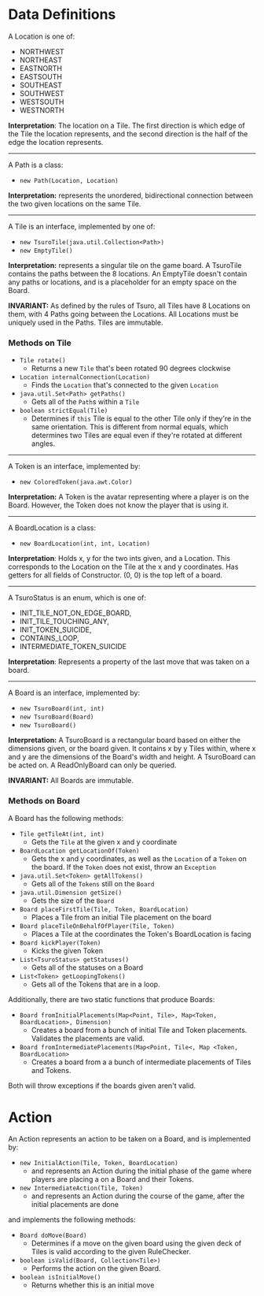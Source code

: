# Data Definitions

A Location is one of:
 - NORTHWEST
 - NORTHEAST
 - EASTNORTH
 - EASTSOUTH
 - SOUTHEAST
 - SOUTHWEST
 - WESTSOUTH
 - WESTNORTH

**Interpretation**: The location on a Tile. The first direction is which edge of the Tile the location represents, and the second direction is the half of the edge the location represents.

---

A Path is a class:
  - `new Path(Location, Location)`

**Interpretation:** represents the unordered, bidirectional connection between the two given locations on the same Tile.

---

A Tile is an interface, implemented by one of:
  - `new TsuroTile(java.util.Collection<Path>)`
  - `new EmptyTile()`

**Interpretation:** represents a singular tile on the game board. A TsuroTile contains the paths between the 8 locations. An EmptyTile doesn't contain any paths or locations, and is a placeholder for an empty space on the Board.

**INVARIANT:** As defined by the rules of Tsuro, all Tiles have 8 Locations on them, with 4 Paths going between the Locations. All Locations must be uniquely used in the Paths. Tiles are immutable.

### Methods on Tile
  - `Tile rotate()`
    - Returns a new `Tile` that's been rotated 90 degrees clockwise
  - `Location internalConnection(Location)`
    - Finds the `Location` that's connected to the given `Location`
  - `java.util.Set<Path> getPaths()`
    - Gets all of the `Path`s within a `Tile`
  - `boolean strictEqual(Tile)`
	- Determines if `this` Tile is equal to the other Tile only if they're in the same orientation. This is different from normal equals, which determines two Tiles are equal even if they're rotated at different angles.

---

A Token is an interface, implemented by:
  - `new ColoredToken(java.awt.Color)`

**Interpretation:** A Token is the avatar representing where a player is on the Board. However, the Token does not know the player that is using it. 

---
A BoardLocation is a class:
  - `new BoardLocation(int, int, Location)`
  
**Interpretation**: Holds x, y for the two ints given, and a Location. This corresponds to the Location on the Tile at the x and y coordinates. Has getters for all fields of Constructor. (0, 0) is the top left of a board. 

---

A TsuroStatus is an enum, which is one of:
  - INIT_TILE_NOT_ON_EDGE_BOARD,
  - INIT_TILE_TOUCHING_ANY,
  - INIT_TOKEN_SUICIDE,
  - CONTAINS_LOOP,
  - INTERMEDIATE_TOKEN_SUICIDE
  
**Interpretation**: Represents a property of the last move that was taken on a board.

--- 


A Board is an interface, implemented by:
  - `new TsuroBoard(int, int)`
  - `new TsuroBoard(Board)`
  - `new TsuroBoard()`

**Interpretation:** A TsuroBoard is a rectangular board based on either the dimensions given, or the board given. It contains x by y Tiles within, where x and y are the dimensions of the Board's width and height. A TsuroBoard can be acted on. A ReadOnlyBoard can only be queried. 

**INVARIANT:** All Boards are immutable.
### Methods on Board

A Board has the following methods:
  - `Tile getTileAt(int, int)`
    - Gets the `Tile` at the given x and y coordinate
  - `BoardLocation getLocationOf(Token)`
    - Gets the x and y coordinates, as well as the `Location` of a `Token` on the board. If the `Token` does not exist, throw an `Exception`
  - `java.util.Set<Token> getAllTokens()`
    - Gets all of the `Tokens` still on the `Board`
  - `java.util.Dimension getSize()`
    - Gets the size of the `Board`
  - `Board placeFirstTile(Tile, Token, BoardLocation)`
	- Places a Tile from an initial Tile placement on the board
  - `Board placeTileOnBehalfOfPlayer(Tile, Token)`
	- Places a Tile at the coordinates the Token's BoardLocation is facing
  - `Board kickPlayer(Token)`
	- Kicks the given Token
  - `List<TsuroStatus> getStatuses()`
    - Gets all of the statuses on a Board
  - `List<Token> getLoopingTokens()`
    - Gets all of the Tokens that are in a loop.
	
  
Additionally, there are two static functions that produce Boards:
  - `Board fromInitialPlacements(Map<Point, Tile>, Map<Token, BoardLocation>, Dimension)`
	- Creates a board from a bunch of initial Tile and Token placements. Validates the placements are valid.
  - `Board fromIntermediatePlacements(Map<Point, Tile<, Map <Token, BoardLocation>`
	- Creates a board from a a bunch of intermediate placements of Tiles and Tokens. 
	
Both will throw exceptions if the boards given aren't valid. 

# Action

An Action represents an action to be taken on a Board, and is implemented by:
  - `new InitialAction(Tile, Token, BoardLocation)`
    - and represents an Action during the initial phase of the game where players are
      placing a on a Board and their Tokens.
  - `new IntermediateAction(Tile, Token)`
    - and represents an Action during the course of the game, after the initial placements are done
  
  and implements the following methods:
  
  - `Board doMove(Board)`
    - Determines if a move on the given board using the given deck of Tiles is valid according to the
      given RuleChecker.
  - `boolean isValid(Board, Collection<Tile>)`
    - Performs the action on the given Board.
  - `boolean isInitialMove()`
    - Returns whether this is an initial move
